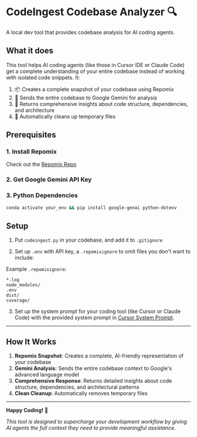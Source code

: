 # CodeIngest Codebase Analyzer 🔍

A local dev tool that provides codebase analysis for AI coding agents.

## What it does

This tool helps AI coding agents (like those in Cursor IDE or Claude Code) get a complete understanding of your entire codebase instead of working with isolated code snippets. It:

1. 📦 Creates a complete snapshot of your codebase using Repomix
2. 🤖 Sends the entire codebase to Google Gemini for analysis
3. 🧠 Returns comprehensive insights about code structure, dependencies, and architecture
4. 🧹 Automatically cleans up temporary files

## Prerequisites

### 1. Install Repomix
Check out the [Repomix Repo](https://github.com/yamadashy/repomix)

### 2. Get Google Gemini API Key

### 3. Python Dependencies
```bash
conda activate your_env && pip install google-genai python-dotenv
```

## Setup

1. Put `codeingest.py` in your codebase, and add it to `.gitignore`

2. Set up `.env` with API key, a `.repomixignore` to omit files you don't want to include:

Example `.repomixignore`:
```
*.log
node_modules/
.env
dist/
coverage/
```

3. Set up the system prompt for your coding tool (like Cursor or Claude Code) with the provided system prompt in [Cursor System Prompt](coding_agent_system_prompt.md).

---

## How It Works

1. **Repomix Snapshot**: Creates a complete, AI-friendly representation of your codebase
2. **Gemini Analysis**: Sends the entire codebase context to Google's advanced language model
3. **Comprehensive Response**: Returns detailed insights about code structure, dependencies, and architectural patterns
4. **Clean Cleanup**: Automatically removes temporary files

---

**Happy Coding! 🚀**

*This tool is designed to supercharge your development workflow by giving AI agents the full context they need to provide meaningful assistance.*